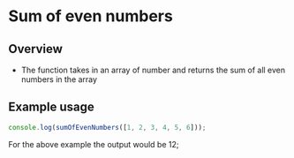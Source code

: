 # Sum of even numbers

## Overview
- The function takes in an array of number and returns the sum of all even numbers in the array

## Example usage 
```javascript
console.log(sumOfEvenNumbers([1, 2, 3, 4, 5, 6]));
```
For the above example the output would be 12;

